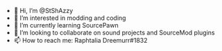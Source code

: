 - 👋 Hi, I’m @StShAzzy
- 👀 I’m interested in modding and coding
- 🌱 I’m currently learning SourcePawn
- 💞️ I’m looking to collaborate on sound projects and SourceMod plugins
- 📫 How to reach me: Raphtalia Dreemurr#1832

<!---
StShAzzy/StShAzzy is a ✨ special ✨ repository because its `README.md` (this file) appears on your GitHub profile.
You can click the Preview link to take a look at your changes.
--->
